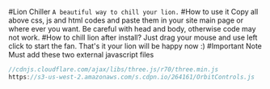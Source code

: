 #Lion Chiller
`A beautiful way to chill your lion.`
#How to use it
Copy all above css, js and html codes and paste them in your site main page or where ever you want. Be careful with head and body, otherwise code may not work.
#How to chill lion after install?
Just drag your mouse and use left click to start the fan. That's it your lion will be happy now :)
#Important Note
Must add these two external javascript files
```groovy
//cdnjs.cloudflare.com/ajax/libs/three.js/r70/three.min.js
https://s3-us-west-2.amazonaws.com/s.cdpn.io/264161/OrbitControls.js
```
